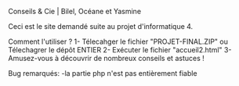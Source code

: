 Conseils & Cie | Bilel, Océane et Yasmine

Ceci est le site demandé suite au projet d'informatique 4.

Comment l'utiliser ?
    1- Télecahger le fichier "PROJET-FINAL.ZIP" ou Télechagrer le dépôt ENTIER
    2- Exécuter le fichier "accueil2.html"
    3- Amusez-vous à découvrir de nombreux conseils et astuces !


Bug remarqués: -la partie php n'est pas entièrement fiable

